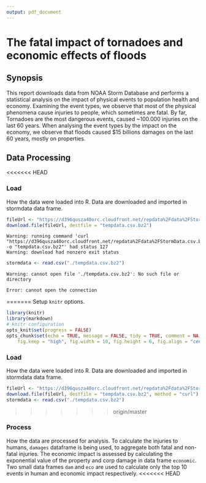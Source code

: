 ```yaml
---
output: pdf_document
---
```

# The fatal impact of tornadoes and economic effects of floods #
## Synopsis ##
This report downloads data from NOAA Storm Database and performs a statistical analysis on the impact of physical events to population health and economy.
Examining the event types, we observe that most of the physical phenomena cause injuries to people, which sometimes are fatal. By far, Tornadoes are the most dangerous events, caused ~100.000 injuries on the last 60 years.
When analysing the event types by the impact on the economy, we observe that floods caused $15 billions damages on the last 60 years, mostly on properties.
## Data Processing ##
<<<<<<< HEAD
### Load ###
How the data were loaded into R.
Data are downloaded and imported in stormdata data frame.

```r
fileUrl <- "https://d396qusza40orc.cloudfront.net/repdata%2Fdata%2FStormData.csv.bz2"
download.file(fileUrl, destfile = "tempdata.csv.bz2")
```

```
Warning: running command 'curl  "https://d396qusza40orc.cloudfront.net/repdata%2Fdata%2FStormData.csv.bz2"  -o "tempdata.csv.bz2"' had status 127
Warning: download had nonzero exit status
```

```r
stormdata <- read.csv("./tempdata.csv.bz2")
```

```
Warning: cannot open file './tempdata.csv.bz2': No such file or directory
```

```
Error: cannot open the connection
```
=======
Setup `knitr` options.

```r
library(knitr)
library(markdown)
# knitr configuration
opts_knit$set(progress = FALSE)
opts_chunk$set(echo = TRUE, message = FALSE, tidy = TRUE, comment = NA, fig.path = "figure/", 
    fig.keep = "high", fig.width = 10, fig.height = 6, fig.align = "center")
```

### Load ###
How the data were loaded into R.
Data are downloaded and imported in stormdata data frame.
```r
fileUrl <- "https://d396qusza40orc.cloudfront.net/repdata%2Fdata%2FStormData.csv.bz2"
download.file(fileUrl, destfile = "tempdata.csv.bz2", method = "curl")
stormdata <- read.csv("./tempdata.csv.bz2")
```
>>>>>>> origin/master
### Process ###
How the data are processed for analysis.
To calculate the injuries to humans, `damages` dataframe is being used, to aggregate both fatal and non-fatal injuries.
The economic impact is assessed by calculating the exponential value of the property and corp damage in data frame `economic`.
Two small data frames `dam` and `eco` are used to calculate only the top 10 events in human and economic impact respectively.
<<<<<<< HEAD






